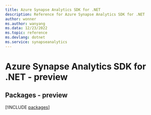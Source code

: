 ```yaml
---
title: Azure Synapse Analytics SDK for .NET
description: Reference for Azure Synapse Analytics SDK for .NET
author: wonner
ms.author: wanyang
ms.data: 12/23/2022
ms.topic: reference
ms.devlang: dotnet
ms.service: synapseanalytics
---
```

# Azure Synapse Analytics SDK for .NET - preview
## Packages - preview
[!INCLUDE [packages](synapse-analytics-index.md)]